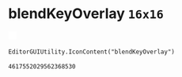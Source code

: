 # blendKeyOverlay `16x16`
<img src="/img/blendKeyOverlay.png" width=16 height=16>

``` CSharp
EditorGUIUtility.IconContent("blendKeyOverlay")
```
```
4617552029562368530
```
